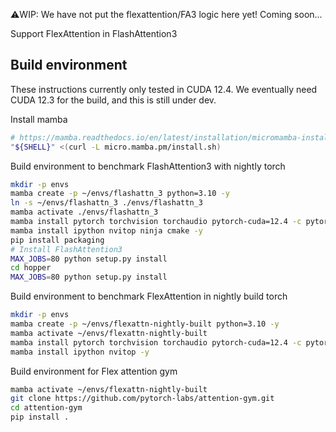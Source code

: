 
⚠️WIP: We have not put the flexattention/FA3 logic here yet! Coming soon...

Support FlexAttention in FlashAttention3


## Build environment

These instructions currently only tested in CUDA 12.4. We eventually need CUDA 12.3 for the build, and this is still under dev.


Install mamba
```bash
# https://mamba.readthedocs.io/en/latest/installation/micromamba-installation.html
"${SHELL}" <(curl -L micro.mamba.pm/install.sh)
```

Build environment to benchmark FlashAttention3 with nightly torch
```bash
mkdir -p envs
mamba create -p ~/envs/flashattn_3 python=3.10 -y
ln -s ~/envs/flashattn_3 ./envs/flashattn_3
mamba activate ./envs/flashattn_3
mamba install pytorch torchvision torchaudio pytorch-cuda=12.4 -c pytorch-nightly -c nvidia -y
mamba install ipython nvitop ninja cmake -y
pip install packaging
# Install FlashAttention3
MAX_JOBS=80 python setup.py install
cd hopper
MAX_JOBS=80 python setup.py install
```


Build environment to benchmark FlexAttention in nightly build torch
```bash
mkdir -p envs
mamba create -p ~/envs/flexattn-nightly-built python=3.10 -y
mamba activate ~/envs/flexattn-nightly-built
mamba install pytorch torchvision torchaudio pytorch-cuda=12.4 -c pytorch-nightly -c nvidia -y
mamba install ipython nvitop -y
```

Build environment for Flex attention gym
```bash
mamba activate ~/envs/flexattn-nightly-built
git clone https://github.com/pytorch-labs/attention-gym.git
cd attention-gym
pip install .
```
